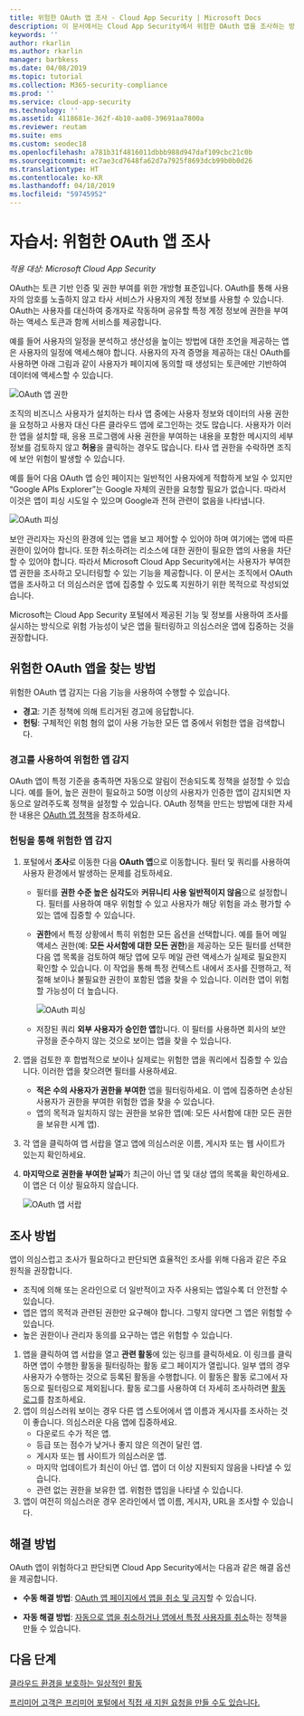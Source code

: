 ```yaml
---
title: 위험한 OAuth 앱 조사 - Cloud App Security | Microsoft Docs
description: 이 문서에서는 Cloud App Security에서 위험한 OAuth 앱을 조사하는 방법을 설명합니다.
keywords: ''
author: rkarlin
ms.author: rkarlin
manager: barbkess
ms.date: 04/08/2019
ms.topic: tutorial
ms.collection: M365-security-compliance
ms.prod: ''
ms.service: cloud-app-security
ms.technology: ''
ms.assetid: 4118681e-362f-4b10-aa08-39691aa7800a
ms.reviewer: reutam
ms.suite: ems
ms.custom: seodec18
ms.openlocfilehash: a781b31f4816011dbbb988d947daf109cbc21c0b
ms.sourcegitcommit: ec7ae3cd7648fa62d7a7925f8693dcb99b0b0d26
ms.translationtype: HT
ms.contentlocale: ko-KR
ms.lasthandoff: 04/18/2019
ms.locfileid: "59745952"
---
```

# <a name="tutorial-investigate-risky-oauth-apps"></a>자습서: 위험한 OAuth 앱 조사

*적용 대상: Microsoft Cloud App Security*

OAuth는 토큰 기반 인증 및 권한 부여를 위한 개방형 표준입니다. OAuth를 통해 사용자의 암호를 노출하지 않고 타사 서비스가 사용자의 계정 정보를 사용할 수 있습니다. OAuth는 사용자를 대신하여 중개자로 작동하며 공유할 특정 계정 정보에 권한을 부여하는 액세스 토큰과 함께 서비스를 제공합니다. 

예를 들어 사용자의 일정을 분석하고 생산성을 높이는 방법에 대한 조언을 제공하는 앱은 사용자의 일정에 액세스해야 합니다. 사용자의 자격 증명을 제공하는 대신 OAuth를 사용하면 아래 그림과 같이 사용자가 페이지에 동의할 때 생성되는 토큰에만 기반하여 데이터에 액세스할 수 있습니다.

 ![OAuth 앱 권한](./media/oauth-permission.png) 

조직의 비즈니스 사용자가 설치하는 타사 앱 중에는 사용자 정보와 데이터의 사용 권한을 요청하고 사용자 대신 다른 클라우드 앱에 로그인하는 것도 많습니다. 사용자가 이러한 앱을 설치할 때, 응용 프로그램에 사용 권한을 부여하는 내용을 포함한 메시지의 세부 정보를 검토하지 않고 **허용**을 클릭하는 경우도 많습니다. 타사 앱 권한을 수락하면 조직에 보안 위험이 발생할 수 있습니다.

예를 들어 다음 OAuth 앱 승인 페이지는 일반적인 사용자에게 적합하게 보일 수 있지만 “Google APIs Explorer”는 Google 자체의 권한을 요청할 필요가 없습니다. 따라서 이것은 앱이 피싱 시도일 수 있으며 Google과 전혀 관련이 없음을 나타냅니다.

 ![OAuth 피싱](./media/oauth-phishing.png) 

보안 관리자는 자신의 환경에 있는 앱을 보고 제어할 수 있어야 하며 여기에는 앱에 따른 권한이 있어야 합니다. 또한 취소하려는 리소스에 대한 권한이 필요한 앱의 사용을 차단할 수 있어야 합니다. 따라서 Microsoft Cloud App Security에서는 사용자가 부여한 앱 권한을 조사하고 모니터링할 수 있는 기능을 제공합니다. 이 문서는 조직에서 OAuth 앱을 조사하고 더 의심스러운 앱에 집중할 수 있도록 지원하기 위한 목적으로 작성되었습니다. 

Microsoft는 Cloud App Security 포털에서 제공된 기능 및 정보를 사용하여 조사를 실시하는 방식으로 위험 가능성이 낮은 앱을 필터링하고 의심스러운 앱에 집중하는 것을 권장합니다. 

## <a name="how-to-detect-risky-oauth-apps"></a>위험한 OAuth 앱을 찾는 방법

위험한 OAuth 앱 감지는 다음 기능을 사용하여 수행할 수 있습니다. 

- **경고**: 기존 정책에 의해 트리거된 경고에 응답합니다. 
- **헌팅**: 구체적인 위험 혐의 없이 사용 가능한 모든 앱 중에서 위험한 앱을 검색합니다. 


### <a name="detect-risky-apps-using-alerts"></a>경고를 사용하여 위험한 앱 감지

OAuth 앱이 특정 기준을 충족하면 자동으로 알림이 전송되도록 정책을 설정할 수 있습니다. 예를 들어, 높은 권한이 필요하고 50명 이상의 사용자가 인증한 앱이 감지되면 자동으로 알려주도록 정책을 설정할 수 있습니다. OAuth 정책을 만드는 방법에 대한 자세한 내용은 [OAuth 앱 정책](app-permission-policy.md)을 참조하세요.

### <a name="detect-risky-apps-by-hunting"></a>헌팅을 통해 위험한 앱 감지

1.  포털에서 **조사**로 이동한 다음 **OAuth 앱**으로 이동합니다. 필터 및 쿼리를 사용하여 사용자 환경에서 발생하는 문제를 검토하세요.

    - 필터를 **권한 수준 높은 심각도**와 **커뮤니티 사용 일반적이지 않음**으로 설정합니다. 필터를 사용하여 매우 위험할 수 있고 사용자가 해당 위험을 과소 평가할 수 있는 앱에 집중할 수 있습니다.
    - **권한**에서 특정 상황에서 특히 위험한 모든 옵션을 선택합니다. 예를 들어 메일 액세스 권한(예: **모든 사서함에 대한 모든 권한**)을 제공하는 모든 필터를 선택한 다음 앱 목록을 검토하여 해당 앱에 모두 메일 관련 액세스가 실제로 필요한지 확인할 수 있습니다. 이 작업을 통해 특정 컨텍스트 내에서 조사를 진행하고, 적절해 보이나 불필요한 권한이 포함된 앱을 찾을 수 있습니다. 이러한 앱이 위험할 가능성이 더 높습니다. 
    
      ![OAuth 피싱](./media/oauth-filters.png) 
 
    - 저장된 쿼리 **외부 사용자가 승인한 앱**합니다. 이 필터를 사용하면 회사의 보안 규정을 준수하지 않는 것으로 보이는 앱을 찾을 수 있습니다.
2.  앱을 검토한 후 합법적으로 보이나 실제로는 위험한 앱을 쿼리에서 집중할 수 있습니다. 이러한 앱을 찾으려면 필터를 사용하세요.
    - **적은 수의 사용자가 권한을 부여한** 앱을 필터링하세요. 이 앱에 집중하면 손상된 사용자가 권한을 부여한 위험한 앱을 찾을 수 있습니다.
    - 앱의 목적과 일치하지 않는 권한을 보유한 앱(예: 모든 사서함에 대한 모든 권한을 보유한 시계 앱).
3. 각 앱을 클릭하여 앱 서랍을 열고 앱에 의심스러운 이름, 게시자 또는 웹 사이트가 있는지 확인하세요.
1. **마지막으로 권한을 부여한 날짜**가 최근이 아닌 앱 및 대상 앱의 목록을 확인하세요. 이 앱은 더 이상 필요하지 않습니다. 

   ![OAuth 앱 서랍](./media/oauth-drawer.png) 


## <a name="how-to-investigate"></a>조사 방법

앱이 의심스럽고 조사가 필요하다고 판단되면 효율적인 조사를 위해 다음과 같은 주요 원칙을 권장합니다. 

- 조직에 의해 또는 온라인으로 더 일반적이고 자주 사용되는 앱일수록 더 안전할 수 있습니다.
- 앱은 앱의 목적과 관련된 권한만 요구해야 합니다. 그렇지 않다면 그 앱은 위험할 수 있습니다. 
- 높은 권한이나 관리자 동의를 요구하는 앱은 위험할 수 있습니다. 


1. 앱을 클릭하여 앱 서랍을 열고 **관련 활동**에 있는 링크를 클릭하세요. 이 링크를 클릭하면 앱이 수행한 활동을 필터링하는 활동 로그 페이지가 열립니다. 일부 앱의 경우 사용자가 수행하는 것으로 등록된 활동을 수행합니다. 이 활동은 활동 로그에서 자동으로 필터링으로 제외됩니다. 활동 로그를 사용하여 더 자세히 조사하려면 [활동 로그](activity-filters.md)를 참조하세요. 
4. 앱이 의심스러워 보이는 경우 다른 앱 스토어에서 앱 이름과 게시자를 조사하는 것이 좋습니다. 의심스러운 다음 앱에 집중하세요. 
    - 다운로드 수가 적은 앱.
    - 등급 또는 점수가 낮거나 좋지 않은 의견이 달린 앱.
    - 게시자 또는 웹 사이트가 의심스러운 앱.
    - 마지막 업데이트가 최신이 아닌 앱. 앱이 더 이상 지원되지 않음을 나타낼 수 있습니다. 
    - 관련 없는 권한을 보유한 앱. 위험한 앱임을 나타낼 수 있습니다. 
5. 앱이 여전히 의심스러운 경우 온라인에서 앱 이름, 게시자, URL을 조사할 수 있습니다. 

## <a name="how-to-remediate"></a>해결 방법 

OAuth 앱이 위험하다고 판단되면 Cloud App Security에서는 다음과 같은 해결 옵션을 제공합니다. 

- **수동 해결 방법**: [OAuth 앱 페이지에서 앱을 취소 및 금지](manage-app-permissions.md#ban-or-approve-an-app)할 수 있습니다.

- **자동 해결 방법**: [자동으로 앱을 취소하거나 앱에서 특정 사용자를 취소](app-permission-policy.md)하는 정책을 만들 수 있습니다.


 
## <a name="next-steps"></a>다음 단계
[클라우드 환경을 보호하는 일상적인 활동](daily-activities-to-protect-your-cloud-environment.md) 

[프리미어 고객은 프리미어 포털에서 직접 새 지원 요청을 만들 수도 있습니다.](https://premier.microsoft.com/) 
 
